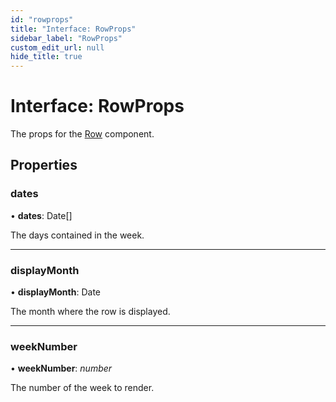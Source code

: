 ```yaml
---
id: "rowprops"
title: "Interface: RowProps"
sidebar_label: "RowProps"
custom_edit_url: null
hide_title: true
---
```


# Interface: RowProps

The props for the [Row](../functions/row.md) component.

## Properties

### dates

• **dates**: Date[]

The days contained in the week.

___

### displayMonth

• **displayMonth**: Date

The month where the row is displayed.

___

### weekNumber

• **weekNumber**: *number*

The number of the week to render.
